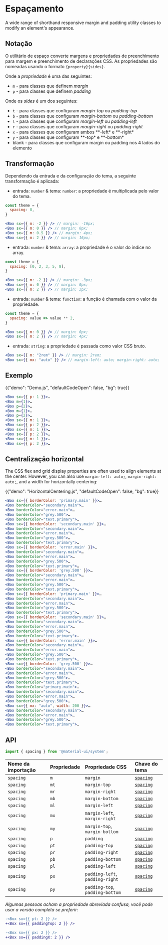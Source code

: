 # Espaçamento

<p class="description">A wide range of shorthand responsive margin and padding utility classes to modify an element's appearance.</p>

## Notação

O utilitário de espaço converte margens e propriedades de preenchimento para margem e preenchimento de declarações CSS. As propriedades são nomeadas usando o formato `{property}{sides}`.

Onde a _propriedade_ é uma das seguintes:

- `m` - para classes que definem _margin_
- `p` - para classes que definem _padding_

Onde os _sides_ é um dos seguintes:

- `t` - para classes que configuram _margin-top_ ou _padding-top_
- `b` - para classes que configuram _margin-bottom_ ou _padding-bottom_
- `l` - para classes que configuram _margin-left_ ou _padding-left_
- `r` - para classes que configuram _margin-right_ ou _padding-right_
- `x` - para classes que configuram ambos **-left\* e **-right\*
- `y` - para classes que configuram **-top\* e **-bottom\*
- blank - para classes que configuram margin ou padding nos 4 lados do elemento

## Transformação

Dependendo da entrada e da configuração do tema, a seguinte transformação é aplicada:

- entrada: `number` & tema: `number`: a propriedade é multiplicada pelo valor do tema.

```jsx
const theme = {
  spacing: 8,
}

<Box sx={{ m: -2 }} /> // margin: -16px;
<Box sx={{ m: 0 }} /> // margin: 0px;
<Box sx={{ m: 0.5 }} /> // margin: 4px;
<Box sx={{ m: 2 }} /> // margin: 16px;
```

- entrada: `number` & tema: `array`: a propriedade é o valor do índice no array.

```jsx
const theme = {
  spacing: [0, 2, 3, 5, 8],
}

<Box sx={{ m: -2 }} /> // margin: -3px;
<Box sx={{ m: 0 }} /> // margin: 0px;
<Box sx={{ m: 2 }} /> // margin: 3px;
```

- entrada: `number` & tema: `function`: a função é chamada com o valor da propriedade.

```jsx
const theme = {
  spacing: value => value ** 2,
}

<Box sx={{ m: 0 }} /> // margin: 0px;
<Box sx={{ m: 2 }} /> // margin: 4px;
```

- entrada: `string`: a propriedade é passada como valor CSS bruto.

```jsx
<Box sx={{ m: "2rem" }} /> // margin: 2rem;
<Box sx={{ mx: "auto" }} /> // margin-left: auto; margin-right: auto;
```

## Exemplo

{{"demo": "Demo.js", "defaultCodeOpen": false, "bg": true}}

```jsx
<Box sx={{ p: 1 }}>…
<Box m={1}>…
<Box p={2}>…
<Box m={1}>…
<Box p={2}>…
<Box sx={{ m: 1 }}>…
<Box sx={{ p: 2 }}>…
<Box sx={{ m: 1 }}>…
<Box sx={{ p: 2 }}>…
<Box sx={{ m: 1 }}>…
<Box sx={{ p: 2 }}>…
```

## Centralização horizontal

The CSS flex and grid display properties are often used to align elements at the center. However, you can also use `margin-left: auto;`, `margin-right: auto;`, and a width for horizontally centering:

{{"demo": "HorizontalCentering.js", "defaultCodeOpen": false, "bg": true}}

```jsx
<Box sx={{ borderColor: 'primary.main' }}>…
<Box borderColor="secondary.main">…
<Box borderColor="error.main">…
<Box borderColor="grey.500">…
<Box borderColor="text.primary">…
<Box sx={{ borderColor: 'secondary.main' }}>…
<Box borderColor="secondary.main">…
<Box borderColor="error.main">…
<Box borderColor="grey.500">…
<Box borderColor="text.primary">…
<Box sx={{ borderColor: 'error.main' }}>…
<Box borderColor="secondary.main">…
<Box borderColor="error.main">…
<Box borderColor="grey.500">…
<Box borderColor="text.primary">…
<Box sx={{ borderColor: 'grey.500' }}>…
<Box borderColor="secondary.main">…
<Box borderColor="error.main">…
<Box borderColor="grey.500">…
<Box borderColor="text.primary">…
<Box sx={{ borderColor: 'primary.main' }}>…
<Box borderColor="secondary.main">…
<Box borderColor="error.main">…
<Box borderColor="grey.500">…
<Box borderColor="text.primary">…
<Box sx={{ borderColor: 'secondary.main' }}>…
<Box borderColor="secondary.main">…
<Box borderColor="error.main">…
<Box borderColor="grey.500">…
<Box borderColor="text.primary">…
<Box sx={{ borderColor: 'error.main' }}>…
<Box borderColor="secondary.main">…
<Box borderColor="error.main">…
<Box borderColor="grey.500">…
<Box borderColor="text.primary">…
<Box sx={{ borderColor: 'grey.500' }}>…
<Box borderColor="secondary.main">…
<Box borderColor="error.main">…
<Box borderColor="grey.500">…
<Box borderColor="text.primary">…
<Box borderColor="primary.main">…
<Box borderColor="secondary.main">…
<Box borderColor="error.main">…
<Box borderColor="grey.500">…
<Box sx={{ mx: "auto", width: 200 }}>…
<Box borderColor="secondary.main">…
<Box borderColor="error.main">…
<Box borderColor="grey.500">…
<Box borderColor="text.primary">…
```

## API

```js
import { spacing } from '@material-ui/system';
```

| Nome da importação | Propriedade | Propriedade CSS                 | Chave do tema                                                                |
|:------------------ |:----------- |:------------------------------- |:---------------------------------------------------------------------------- |
| `spacing`          | `m`         | `margin`                        | [`spacing`](/material-ui/customization/default-theme/?expand-path=$.spacing) |
| `spacing`          | `mt`        | `margin-top`                    | [`spacing`](/material-ui/customization/default-theme/?expand-path=$.spacing) |
| `spacing`          | `mr`        | `margin-right`                  | [`spacing`](/material-ui/customization/default-theme/?expand-path=$.spacing) |
| `spacing`          | `mb`        | `margin-bottom`                 | [`spacing`](/material-ui/customization/default-theme/?expand-path=$.spacing) |
| `spacing`          | `ml`        | `margin-left`                   | [`spacing`](/material-ui/customization/default-theme/?expand-path=$.spacing) |
| `spacing`          | `mx`        | `margin-left`, `margin-right`   | [`spacing`](/material-ui/customization/default-theme/?expand-path=$.spacing) |
| `spacing`          | `my`        | `margin-top`, `margin-bottom`   | [`spacing`](/material-ui/customization/default-theme/?expand-path=$.spacing) |
| `spacing`          | `p`         | `padding`                       | [`spacing`](/material-ui/customization/default-theme/?expand-path=$.spacing) |
| `spacing`          | `pt`        | `padding-top`                   | [`spacing`](/material-ui/customization/default-theme/?expand-path=$.spacing) |
| `spacing`          | `pr`        | `padding-right`                 | [`spacing`](/material-ui/customization/default-theme/?expand-path=$.spacing) |
| `spacing`          | `pb`        | `padding-bottom`                | [`spacing`](/material-ui/customization/default-theme/?expand-path=$.spacing) |
| `spacing`          | `pl`        | `padding-left`                  | [`spacing`](/material-ui/customization/default-theme/?expand-path=$.spacing) |
| `spacing`          | `px`        | `padding-left`, `padding-right` | [`spacing`](/material-ui/customization/default-theme/?expand-path=$.spacing) |
| `spacing`          | `py`        | `padding-top`, `padding-bottom` | [`spacing`](/material-ui/customization/default-theme/?expand-path=$.spacing) |

_Algumas pessoas acham a propriedade abreviada confusa, você pode usar a versão completa se preferir:_

```diff
-<Box sx={{ pt: 2 }} />
+<Box sx={{ paddingTop: 2 }} />
```

```diff
-<Box sx={{ px: 2 }} />
+<Box sx={{ paddingX: 2 }} />
```
